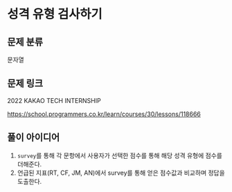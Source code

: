 # 성격 유형 검사하기

## 문제 분류

문자열

## 문제 링크

2022 KAKAO TECH INTERNSHIP

https://school.programmers.co.kr/learn/courses/30/lessons/118666

## 풀이 아이디어

1. `survey`를 통해 각 문항에서 사용자가 선택한 점수를 통해 해당 성격 유형에 점수를 더해준다.
2. 언급된 지표(RT, CF, JM, AN)에서 survey를 통해 얻은 점수값과 비교하며 정답을 도출한다.

